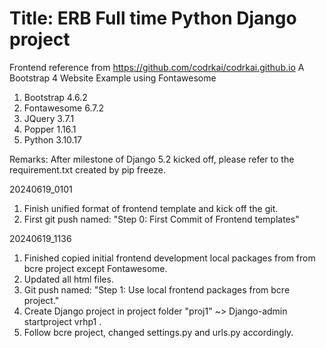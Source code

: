 # Title: ERB Full time Python Django project

Frontend reference from https://github.com/codrkai/codrkai.github.io
A Bootstrap 4 Website Example using Fontawesome

<!-- Initial Environment -->
1. Bootstrap 4.6.2
2. Fontawesome 6.7.2
3. JQuery 3.7.1
4. Popper 1.16.1
5. Python 3.10.17

Remarks: After milestone of Django 5.2 kicked off, please refer to the requirement.txt created by pip freeze.

<!-- Change log -->
20240619_0101
1. Finish unified format of frontend template and kick off the git.
2. First git push named: "Step 0: First Commit of Frontend templates"

20240619_1136
1. Finished copied initial frontend development local packages from from bcre project except Fontawesome.
2. Updated all html files.
3. Git push named: "Step 1: Use local frontend packages from bcre project."
4. Create Django project in project folder "proj1" ~> Django-admin startproject vrhp1 .
5. Follow bcre project, changed settings.py and urls.py accordingly.

